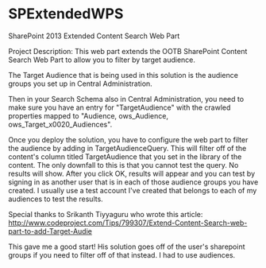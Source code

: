 # SPExtendedWPS
SharePoint 2013 Extended Content Search Web Part

Project Description:
This web part extends the OOTB SharePoint Content Search Web Part to allow you to filter by target audience.

The Target Audience that is being used in this solution is the audience groups you set up in Central Administration.

Then in your Search Schema also in Central Administration, you need to make sure you have an entry for "TargetAudience" with the crawled properties mapped to "Audience, ows_Audience, ows_Target_x0020_Audiences".

Once you deploy the solution, you have to configure the web part to filter the audience by adding in TargetAudienceQuery.  This will filter off of the content's column titled TargetAudience that you set in the library of the content.  The only downfall to this is that you cannot test the query. No results will show.  After you click OK, results will appear and you can test by signing in as another user that is in each of those audience groups you have created.  I usually use a test account I've created that belongs to each of my audiences to test the results.


Special thanks to Srikanth Tiyyaguru who wrote this article:  http://www.codeproject.com/Tips/799307/Extend-Content-Search-web-part-to-add-Target-Audie

This gave me a good start! His solution goes off of the user's sharepoint groups if you need to filter off of that instead.  I had to use audiences.
